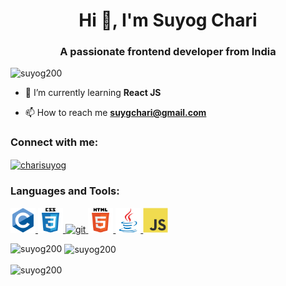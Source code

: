 <h1 align="center">Hi 👋, I'm Suyog Chari</h1>
<h3 align="center">A passionate frontend developer from India</h3>
<p align="left"> <img src="https://komarev.com/ghpvc/?username=suyog200&label=Profile%20views&color=0e75b6&style=flat" alt="suyog200" /> </p>

- 🌱 I’m currently learning **React JS**

- 📫 How to reach me **suygchari@gmail.com**

<h3 align="left">Connect with me:</h3>
<p align="left">
<a href="https://www.linkedin.com/in/suyog-chari-676b4826b/" target="blank"><img align="center" src="https://upload.wikimedia.org/wikipedia/commons/thumb/8/81/LinkedIn_icon.svg/2048px-LinkedIn_icon.svg.png" alt="charisuyog" height="30" width="40" /></a>
</p>

<h3 align="left">Languages and Tools:</h3>
<p align="left"> <a href="https://www.cprogramming.com/" target="_blank" rel="noreferrer"> <img src="https://raw.githubusercontent.com/devicons/devicon/master/icons/c/c-original.svg" alt="c" width="40" height="40"/> </a> <a href="https://www.w3schools.com/css/" target="_blank" rel="noreferrer"> <img src="https://raw.githubusercontent.com/devicons/devicon/master/icons/css3/css3-original-wordmark.svg" alt="css3" width="40" height="40"/> </a> <a href="https://git-scm.com/" target="_blank" rel="noreferrer"> <img src="https://www.vectorlogo.zone/logos/git-scm/git-scm-icon.svg" alt="git" width="40" height="40"/> </a> <a href="https://www.w3.org/html/" target="_blank" rel="noreferrer"> <img src="https://raw.githubusercontent.com/devicons/devicon/master/icons/html5/html5-original-wordmark.svg" alt="html5" width="40" height="40"/> </a> <a href="https://www.java.com" target="_blank" rel="noreferrer"> <img src="https://raw.githubusercontent.com/devicons/devicon/master/icons/java/java-original.svg" alt="java" width="40" height="40"/> </a> <a href="https://developer.mozilla.org/en-US/docs/Web/JavaScript" target="_blank" rel="noreferrer"> <img src="https://raw.githubusercontent.com/devicons/devicon/master/icons/javascript/javascript-original.svg" alt="javascript" width="40" height="40"/> </a> </p>

<p><img align="left" src="https://github-readme-stats.vercel.app/api/top-langs?username=suyog200&show_icons=true&locale=en&layout=compact" alt="suyog200" /></p>

<p>&nbsp;<img align="center" src="https://github-readme-stats.vercel.app/api?username=suyog200&show_icons=true&locale=en" alt="suyog200" /></p>

<p><img align="center" src="https://github-readme-streak-stats.herokuapp.com/?user=suyog200&" alt="suyog200" /></p>
